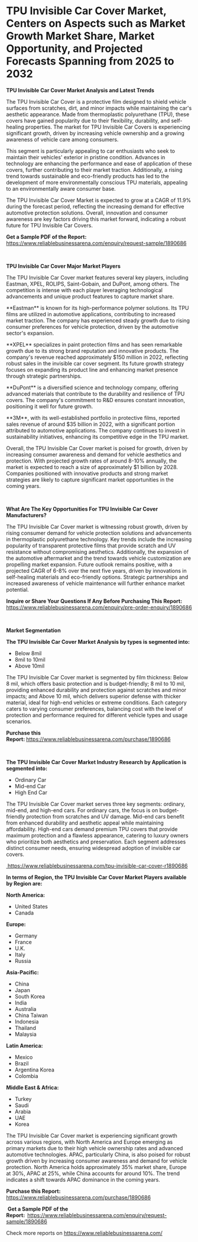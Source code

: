 <p><h1>TPU Invisible Car Cover Market, Centers on Aspects such as Market Growth Market Share, Market Opportunity, and Projected Forecasts Spanning from 2025 to 2032</h1></p><p><strong>TPU Invisible Car Cover Market Analysis and Latest Trends</strong></p>
<p><p>The TPU Invisible Car Cover is a protective film designed to shield vehicle surfaces from scratches, dirt, and minor impacts while maintaining the car's aesthetic appearance. Made from thermoplastic polyurethane (TPU), these covers have gained popularity due to their flexibility, durability, and self-healing properties. The market for TPU Invisible Car Covers is experiencing significant growth, driven by increasing vehicle ownership and a growing awareness of vehicle care among consumers. </p><p>This segment is particularly appealing to car enthusiasts who seek to maintain their vehicles' exterior in pristine condition. Advances in technology are enhancing the performance and ease of application of these covers, further contributing to their market traction. Additionally, a rising trend towards sustainable and eco-friendly products has led to the development of more environmentally conscious TPU materials, appealing to an environmentally aware consumer base.</p><p>The TPU Invisible Car Cover Market is expected to grow at a CAGR of 11.9% during the forecast period, reflecting the increasing demand for effective automotive protection solutions. Overall, innovation and consumer awareness are key factors driving this market forward, indicating a robust future for TPU Invisible Car Covers.</p></p>
<p><strong>Get a Sample PDF of the Report:&nbsp;</strong> <a href="https://www.reliablebusinessarena.com/enquiry/request-sample/1890686?utm_campaign=2632&utm_medium=2&utm_source=Github&utm_content=ia&utm_term=03042025&utm_id=tpu-invisible-car-cover">https://www.reliablebusinessarena.com/enquiry/request-sample/1890686</a></p>
<p>&nbsp;</p>
<p><strong>TPU Invisible Car Cover Major Market Players</strong></p>
<p><p>The TPU Invisible Car Cover market features several key players, including Eastman, XPEL, ROLIPS, Saint-Gobain, and DuPont, among others. The competition is intense with each player leveraging technological advancements and unique product features to capture market share.</p><p>**Eastman** is known for its high-performance polymer solutions. Its TPU films are utilized in automotive applications, contributing to increased market traction. The company has experienced steady growth due to rising consumer preferences for vehicle protection, driven by the automotive sector's expansion.</p><p>**XPEL** specializes in paint protection films and has seen remarkable growth due to its strong brand reputation and innovative products. The company's revenue reached approximately $150 million in 2022, reflecting robust sales in the invisible car cover segment. Its future growth strategy focuses on expanding its product line and enhancing market presence through strategic partnerships.</p><p>**DuPont** is a diversified science and technology company, offering advanced materials that contribute to the durability and resilience of TPU covers. The company's commitment to R&D ensures constant innovation, positioning it well for future growth.</p><p>**3M**, with its well-established portfolio in protective films, reported sales revenue of around $35 billion in 2022, with a significant portion attributed to automotive applications. The company continues to invest in sustainability initiatives, enhancing its competitive edge in the TPU market.</p><p>Overall, the TPU Invisible Car Cover market is poised for growth, driven by increasing consumer awareness and demand for vehicle aesthetics and protection. With projected growth rates of around 8-10% annually, the market is expected to reach a size of approximately $1 billion by 2028. Companies positioned with innovative products and strong market strategies are likely to capture significant market opportunities in the coming years.</p></p>
<p>&nbsp;</p>
<p><strong>What Are The Key Opportunities For TPU Invisible Car Cover Manufacturers?</strong></p>
<p><p>The TPU Invisible Car Cover market is witnessing robust growth, driven by rising consumer demand for vehicle protection solutions and advancements in thermoplastic polyurethane technology. Key trends include the increasing popularity of transparent protective films that provide scratch and UV resistance without compromising aesthetics. Additionally, the expansion of the automotive aftermarket and the trend towards vehicle customization are propelling market expansion. Future outlook remains positive, with a projected CAGR of 6-8% over the next five years, driven by innovations in self-healing materials and eco-friendly options. Strategic partnerships and increased awareness of vehicle maintenance will further enhance market potential.</p></p>
<p><strong>Inquire or Share Your Questions If Any Before Purchasing This Report:</strong> <a href="https://www.reliablebusinessarena.com/enquiry/pre-order-enquiry/1890686?utm_campaign=2632&utm_medium=2&utm_source=Github&utm_content=ia&utm_term=03042025&utm_id=tpu-invisible-car-cover">https://www.reliablebusinessarena.com/enquiry/pre-order-enquiry/1890686</a></p>
<p>&nbsp;</p>
<p><strong>Market Segmentation</strong></p>
<p><strong>The TPU Invisible Car Cover Market Analysis by types is segmented into:</strong></p>
<p><ul><li>Below 8mil</li><li>8mil to 10mil</li><li>Above 10mil</li></ul></p>
<p><p>The TPU Invisible Car Cover market is segmented by film thickness: Below 8 mil, which offers basic protection and is budget-friendly; 8 mil to 10 mil, providing enhanced durability and protection against scratches and minor impacts; and Above 10 mil, which delivers superior defense with thicker material, ideal for high-end vehicles or extreme conditions. Each category caters to varying consumer preferences, balancing cost with the level of protection and performance required for different vehicle types and usage scenarios.</p></p>
<p><strong>Purchase this Report:&nbsp;</strong><a href="https://www.reliablebusinessarena.com/purchase/1890686?utm_campaign=2632&utm_medium=2&utm_source=Github&utm_content=ia&utm_term=03042025&utm_id=tpu-invisible-car-cover">https://www.reliablebusinessarena.com/purchase/1890686</a></p>
<p>&nbsp;</p>
<p><strong>The TPU Invisible Car Cover Market Industry Research by Application is segmented into:</strong></p>
<p><ul><li>Ordinary Car</li><li>Mid-end Car</li><li>High End Car</li></ul></p>
<p><p>The TPU Invisible Car Cover market serves three key segments: ordinary, mid-end, and high-end cars. For ordinary cars, the focus is on budget-friendly protection from scratches and UV damage. Mid-end cars benefit from enhanced durability and aesthetic appeal while maintaining affordability. High-end cars demand premium TPU covers that provide maximum protection and a flawless appearance, catering to luxury owners who prioritize both aesthetics and preservation. Each segment addresses distinct consumer needs, ensuring widespread adoption of invisible car covers.</p></p>
<p><a href="https://www.reliablebusinessarena.com/tpu-invisible-car-cover-r1890686?utm_campaign=2632&utm_medium=2&utm_source=Github&utm_content=ia&utm_term=03042025&utm_id=tpu-invisible-car-cover">&nbsp;https://www.reliablebusinessarena.com/tpu-invisible-car-cover-r1890686</a></p>
<p><strong>In terms of Region, the TPU Invisible Car Cover Market Players available by Region are:</strong></p>
<p>
    <p> <strong> North America: </strong>
        <ul>
            <li>United States</li>
            <li>Canada</li>
        </ul>
        </p> 
    <p> <strong> Europe: </strong>
        <ul>
            <li>Germany</li>
            <li>France</li>
            <li>U.K.</li>
            <li>Italy</li>
            <li>Russia</li>
        </ul>
        </p> 
    <p> <strong> Asia-Pacific: </strong>
        <ul>
            <li>China</li>
            <li>Japan</li>
            <li>South Korea</li>
            <li>India</li>
            <li>Australia</li>
            <li>China Taiwan</li>
            <li>Indonesia</li>
            <li>Thailand</li>
            <li>Malaysia</li>
        </ul>
        </p> 
    <p> <strong> Latin America: </strong>
        <ul>
            <li>Mexico</li>
            <li>Brazil</li>
            <li>Argentina Korea</li>
            <li>Colombia</li>
        </ul>
        </p> 
    <p> <strong> Middle East & Africa: </strong>
        <ul>
            <li>Turkey</li>
            <li>Saudi</li>
            <li>Arabia</li>
            <li>UAE</li>
            <li>Korea</li>
        </ul>
    </p>
    </p>
<p><p>The TPU Invisible Car Cover market is experiencing significant growth across various regions, with North America and Europe emerging as primary markets due to their high vehicle ownership rates and advanced automotive technologies. APAC, particularly China, is also poised for robust growth driven by increasing consumer awareness and demand for vehicle protection. North America holds approximately 35% market share, Europe at 30%, APAC at 25%, while China accounts for around 10%. The trend indicates a shift towards APAC dominance in the coming years.</p></p>
<p><strong>Purchase this Report: </strong><a href="https://www.reliablebusinessarena.com/purchase/1890686?utm_campaign=2632&utm_medium=2&utm_source=Github&utm_content=ia&utm_term=03042025&utm_id=tpu-invisible-car-cover">https://www.reliablebusinessarena.com/purchase/1890686</a></p>
<p>&nbsp;<strong>Get a Sample PDF of the Report:&nbsp;&nbsp;</strong><a href="https://www.reliablebusinessarena.com/enquiry/request-sample/1890686?utm_campaign=2632&utm_medium=2&utm_source=Github&utm_content=ia&utm_term=03042025&utm_id=tpu-invisible-car-cover">https://www.reliablebusinessarena.com/enquiry/request-sample/1890686</a></p>
<p><strong></strong></p>
<p>Check more reports on <a href="https://www.reliablebusinessarena.com/?utm_campaign=2632&utm_medium=2&utm_source=Github&utm_content=ia&utm_term=03042025&utm_id=tpu-invisible-car-cover">https://www.reliablebusinessarena.com/</a></p>